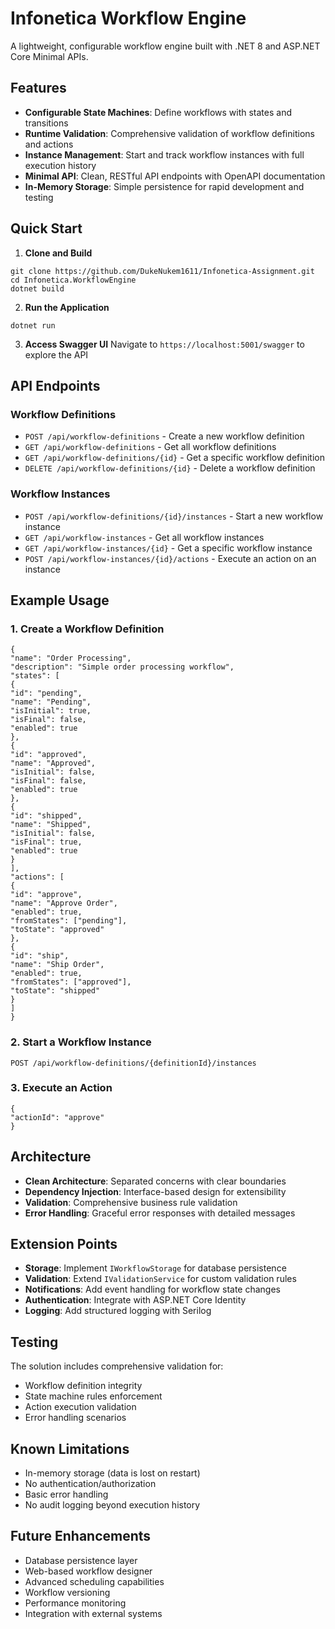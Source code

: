 # Infonetica Workflow Engine

A lightweight, configurable workflow engine built with .NET 8 and ASP.NET Core Minimal APIs.

## Features

- **Configurable State Machines**: Define workflows with states and transitions
- **Runtime Validation**: Comprehensive validation of workflow definitions and actions
- **Instance Management**: Start and track workflow instances with full execution history
- **Minimal API**: Clean, RESTful API endpoints with OpenAPI documentation
- **In-Memory Storage**: Simple persistence for rapid development and testing

## Quick Start

1. **Clone and Build**
```
git clone https://github.com/DukeNukem1611/Infonetica-Assignment.git
cd Infonetica.WorkflowEngine
dotnet build
```

2. **Run the Application**
```
dotnet run
```

3. **Access Swagger UI**
Navigate to `https://localhost:5001/swagger` to explore the API

## API Endpoints

### Workflow Definitions
- `POST /api/workflow-definitions` - Create a new workflow definition
- `GET /api/workflow-definitions` - Get all workflow definitions
- `GET /api/workflow-definitions/{id}` - Get a specific workflow definition
- `DELETE /api/workflow-definitions/{id}` - Delete a workflow definition

### Workflow Instances
- `POST /api/workflow-definitions/{id}/instances` - Start a new workflow instance
- `GET /api/workflow-instances` - Get all workflow instances
- `GET /api/workflow-instances/{id}` - Get a specific workflow instance
- `POST /api/workflow-instances/{id}/actions` - Execute an action on an instance

## Example Usage

### 1. Create a Workflow Definition
```
{
"name": "Order Processing",
"description": "Simple order processing workflow",
"states": [
{
"id": "pending",
"name": "Pending",
"isInitial": true,
"isFinal": false,
"enabled": true
},
{
"id": "approved",
"name": "Approved",
"isInitial": false,
"isFinal": false,
"enabled": true
},
{
"id": "shipped",
"name": "Shipped",
"isInitial": false,
"isFinal": true,
"enabled": true
}
],
"actions": [
{
"id": "approve",
"name": "Approve Order",
"enabled": true,
"fromStates": ["pending"],
"toState": "approved"
},
{
"id": "ship",
"name": "Ship Order",
"enabled": true,
"fromStates": ["approved"],
"toState": "shipped"
}
]
}
```

### 2. Start a Workflow Instance
```
POST /api/workflow-definitions/{definitionId}/instances
```
### 3. Execute an Action
```
{
"actionId": "approve"
}
```

## Architecture

- **Clean Architecture**: Separated concerns with clear boundaries
- **Dependency Injection**: Interface-based design for extensibility
- **Validation**: Comprehensive business rule validation
- **Error Handling**: Graceful error responses with detailed messages

## Extension Points

- **Storage**: Implement `IWorkflowStorage` for database persistence
- **Validation**: Extend `IValidationService` for custom validation rules
- **Notifications**: Add event handling for workflow state changes
- **Authentication**: Integrate with ASP.NET Core Identity
- **Logging**: Add structured logging with Serilog

## Testing

The solution includes comprehensive validation for:
- Workflow definition integrity
- State machine rules enforcement
- Action execution validation
- Error handling scenarios

## Known Limitations

- In-memory storage (data is lost on restart)
- No authentication/authorization
- Basic error handling
- No audit logging beyond execution history

## Future Enhancements

- Database persistence layer
- Web-based workflow designer
- Advanced scheduling capabilities
- Workflow versioning
- Performance monitoring
- Integration with external systems
